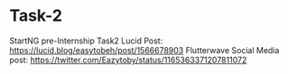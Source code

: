 # Task-2
StartNG pre-Internship Task2
Lucid Post: https://lucid.blog/easytobeh/post/1566678903
Flutterwave Social Media post: https://twitter.com/Eazytoby/status/1165363371207811072
